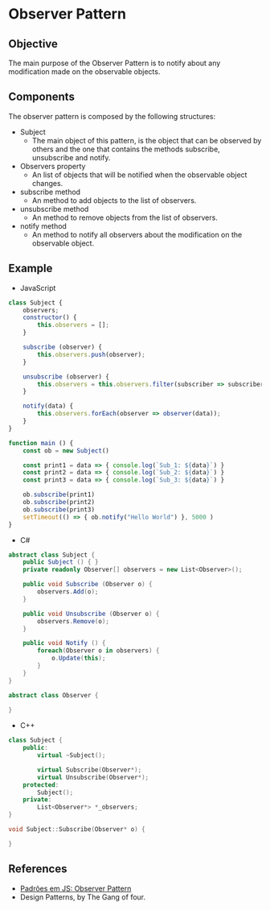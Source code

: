 # Observer Pattern


## Objective

The main purpose of the Observer Pattern is to notify about any modification made on the observable objects. 


## Components

The observer pattern is composed by the following structures:

- Subject</br>
    - The main object of this pattern, is the object that can be observed by others and the one that contains the methods subscribe, unsubscribe and notify.
- Observers property</br>
    - An list of objects that will be notified when the observable object changes.
- subscribe method</br>
    - An method to add objects to the list of observers.
- unsubscribe method</br>
    - An method to remove objects from the list of observers.
- notify method
    - An method to notify all observers about the modification on the observable object.


## Example

- JavaScript
```javascript
class Subject {
    observers;
    constructor() {
        this.observers = [];
    }

    subscribe (observer) {
        this.observers.push(observer);
    }

    unsubscribe (observer) {
        this.observers = this.observers.filter(subscriber => subscriber !== observer);
    }

    notify(data) {
        this.observers.forEach(observer => observer(data));
    }
}

function main () {
    const ob = new Subject()

    const print1 = data => { console.log(`Sub_1: ${data}`) }
    const print2 = data => { console.log(`Sub_2: ${data}`) }
    const print3 = data => { console.log(`Sub_3: ${data}`) }

    ob.subscribe(print1)
    ob.subscribe(print2)
    ob.subscribe(print3)
    setTimeout(() => { ob.notify("Hello World") }, 5000 )
}
```

- C#
```c#
abstract class Subject {
    public Subject () { }
    private readonly Observer[] observers = new List<Observer>();

    public void Subscribe (Observer o) {
        observers.Add(o);
    } 

    public void Unsubscribe (Observer o) {
        observers.Remove(o);
    }

    public void Notify () {
        foreach(Observer o in observers) {
            o.Update(this);
        }
    }
}

abstract class Observer {
    
}
```

- C++
```c++
class Subject {
    public: 
        virtual ~Subject();

        virtual Subscribe(Observer*);
        virtual Unsubscribe(Observer*);
    protected:
        Subject();
    private:
        List<Observer*> *_observers;
}

void Subject::Subscribe(Observer* o) {

}
```


## References

- [Padrões em JS: Observer Pattern](https://oieduardorabelo.medium.com/padr%C3%B5es-em-js-observer-pattern-bff0ecc55d01)
- Design Patterns, by The Gang of four.